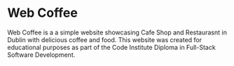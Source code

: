 # Web Coffee

Web Coffee  is a a simple website showcasing Cafe Shop and Restaurasnt in Dublin with delicious coffee and food. This website was created for educational purposes as part of the Code Institute Diploma in Full-Stack Software Development. 